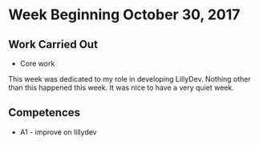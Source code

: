 # Week Beginning October 30, 2017

## Work Carried Out
* Core work

This week was dedicated to my role in developing LillyDev. Nothing other than this happened this week. It was nice to have a very quiet week.

## Competences
* A1 - improve on lillydev